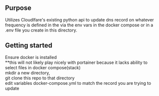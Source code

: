 
## Purpose

Utilizes Cloudlfare's existing python api to update dns record on whatever frequency is defined in the via the env vars in the docker compose or in a .env file you create in this directory.


## Getting started

Ensure docker is installed<br>
**this will not likely play nicely with portainer because it lacks ability to select files in docker compose(stack)<br>
mkdir a new directory,<br>
git clone this repo to that directory<br>
edit variables docker-compose.yml to match the record you are trying to update<br>
